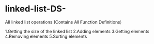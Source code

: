 # linked-list-DS-
All linked list operations (Contains All Function Definitions)

1.Getting the size of the linked list 
2.Adding elements
3.Getting elements
4.Removing elements
5.Sorting elements
